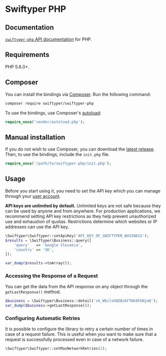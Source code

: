 # Swiftyper PHP

## Documentation

[`swiftyper-php` API documentation](https://developers.swiftyper.sk/docs/api/php) for PHP.

## Requirements

PHP 5.6.0+.

## Composer

You can install the bindings via [Composer](http://getcomposer.org/). Run the following command:

```bash
composer require swiftyper/swiftyper-php
```

To use the bindings, use Composer's [autoload](https://getcomposer.org/doc/01-basic-usage.md#autoloading):

```php
require_once('vendor/autoload.php');
```

## Manual installation

If you do not wish to use Composer, you can download the [latest release](https://github.com/swiftyper-sk/swiftyper-php/releases). Then, to use the bindings, include the `init.php` file.

```php
require_once('/path/to/swiftyper-php/init.php');
```

## Usage

Before you start using it, you need to set the API key which you can manage through your [user account](https://manage.swiftyper.sk/dashboard).

**API keys are unlimited by default.** Unlimited keys are not safe because they can be used by anyone and from anywhere. For production applications, we recommend setting API key restrictions as they help prevent unauthorized use and exhaustion of quotas. Restrictions determine which websites or IP addresses can use the API key.

```php
\Swiftyper\Swiftyper::setApiKey('API_KEY_OF_SWIFTYPER_BUSINESS');
$results = \Swiftyper\Business::query([
    'query'   => 'Google Slovakia',
    'country' => 'SK',
]);

var_dump($results->toArray());
```

### Accessing the Response of a Request

You can get the data from the API response on any object through the `getLastResponse()` method.

```php
$business = \Swiftyper\Business::detail('sk_WbilvhDEDokFTWk0FbNjeQ');
var_dump($business->getLastResponse());
```

### Configuring Automatic Retries

It is possible to configure the library to retry a certain number of times in case of a request failure.
This is useful when you want to make sure that a request is successfully processed even in case of a network failure.

```php
\Swiftyper\Swiftyper::setMaxNetworkRetries(2);
```
